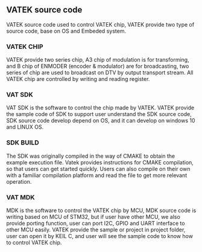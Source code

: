 ## VATEK source code
VATEK source code used to control VATEK chip, VATEK provide two type of source code, base on OS and Embeded system.
### VATEK CHIP
VATEK provide two series chip, A3 chip of modulation is for transforming, and B chip of ENMODER (encoder & modulator) are for broadcasting, two series of chip are used to broadcast on DTV by output transport stream. All VATEK chip are controlled by writing and reading register.
### VAT SDK
VAT SDK is the software to control the chip made by VATEK. VATEK provide the sample code of SDK to support user understand the SDK source code, SDK source code develop depend on OS, and it can develop on windows 10 and LINUX OS.
### SDK BUILD
The SDK was originally compiled in the way of CMAKE to obtain the example execution file. Vatek provides instructions for CMAKE compilation, so that users can get started quickly. Users can also compile on their own with a familiar compilation platform and read the file to get more relevant operation.
### VAT MDK
MDK is the software to control the VATEK chip by MCU, MDK source code is writing based on MCU of STM32, but if user have other MCU, we also provide porting function, user can port I2C, GPIO and UART interface to other MCU easily. VATEK provide the sample or project in project folder, user can open it by KEIL C, and user will see the sample code to know how to control VATEK chip.
